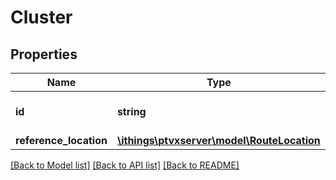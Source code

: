 # Cluster

## Properties
Name | Type | Description | Notes
------------ | ------------- | ------------- | -------------
**id** | **string** | The unique identifier of this cluster. | 
**reference_location** | [**\ithings\ptvxserver\model\RouteLocation**](RouteLocation.md) |  | 

[[Back to Model list]](../../README.md#documentation-for-models) [[Back to API list]](../../README.md#documentation-for-api-endpoints) [[Back to README]](../../README.md)

